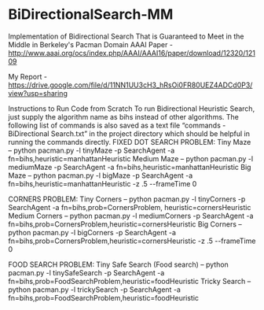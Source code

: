 # BiDirectionalSearch-MM
Implementation of Bidirectional Search That is Guaranteed to Meet in the Middle in Berkeley's Pacman Domain
AAAI Paper - http://www.aaai.org/ocs/index.php/AAAI/AAAI16/paper/download/12320/12109

My Report - https://drive.google.com/file/d/11NN1UU3cH3_hRsOi0FR80UEZ4ADCd0P3/view?usp=sharing

Instructions to Run Code from Scratch
To run Bidirectional Heuristic Search, just supply the algorithm name as bihs instead of other algorithms. The following list of commands is also saved as a text file “commands - BiDirectional Search.txt” in the project directory which should be helpful in running the commands directly. 
FIXED DOT SEARCH PROBLEM:
	Tiny Maze – python pacman.py -l tinyMaze -p SearchAgent -a fn=bihs,heuristic=manhattanHeuristic
	Medium Maze – python pacman.py -l mediumMaze -p SearchAgent -a fn=bihs,heuristic=manhattanHeuristic
	Big Maze – python pacman.py -l bigMaze -p SearchAgent -a fn=bihs,heuristic=manhattanHeuristic -z .5 --frameTime 0

CORNERS PROBLEM:
	Tiny Corners – python pacman.py -l tinyCorners -p SearchAgent -a fn=bihs,prob=CornersProblem, heuristic=cornersHeuristic
	Medium Corners – python pacman.py -l mediumCorners -p SearchAgent -a fn=bihs,prob=CornersProblem,heuristic=cornersHeuristic
	Big Corners – python pacman.py -l bigCorners -p SearchAgent -a fn=bihs,prob=CornersProblem,heuristic=cornersHeuristic -z .5 --frameTime 0

FOOD SEARCH PROBLEM:
	Tiny Safe Search (Food search) – python pacman.py -l tinySafeSearch -p SearchAgent -a fn=bihs,prob=FoodSearchProblem,heuristic=foodHeuristic
	Tricky Search – python pacman.py -l trickySearch -p SearchAgent -a fn=bihs,prob=FoodSearchProblem,heuristic=foodHeuristic
